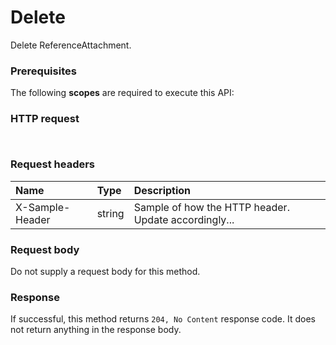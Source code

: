 # Delete

Delete ReferenceAttachment.
### Prerequisites
The following **scopes** are required to execute this API: 
### HTTP request
<!-- { "blockType": "ignored" } -->
```http


```
### Request headers
| Name       | Type | Description|
|:---------------|:--------|:----------|
| X-Sample-Header  | string  | Sample of how the HTTP header. Update accordingly...|

### Request body
Do not supply a request body for this method.


### Response
If successful, this method returns `204, No Content` response code. It does not return anything in the response body.


<!-- uuid: e669e843-8f0e-43b8-8a36-2b5c8ab211ba
2015-10-16 09:51:17 UTC -->
<!-- {
  "type": "#page.annotation",
  "description": "Delete",
  "keywords": "",
  "section": "documentation",
  "tocPath": ""
}-->